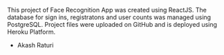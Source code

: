 This project of Face Recognition App was created using ReactJS.
The database for sign ins, registratons and user counts was managed using PostgreSQL.
Project files were uploaded on GitHub and is deployed using Heroku Platform.
- Akash Raturi
